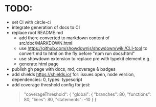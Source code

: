 # TODO:

- set CI with circle-ci
- integrate generation of docs to CI
- replace root README.md 
    - add there converted to markdown content of src/doc/MARKDOWN.html
    - use https://github.com/showdownjs/showdown/wiki/CLI-tool to convert md to 
      html on the fly before "npm run docs:html"
    - use showdown extension to replace pre with typekit element e.g. <div id="my-element">
    - generate html page
- publish gh page with docs, md, coverage & badges
- add shields https://shields.io/ for: issues open, node version, dependencies: 0, types: typescript
- add coverage threshold config for jest:
  > "coverageThreshold": {
  >     "global": {
  >       "branches": 80,
  >       "functions": 80,
  >       "lines": 80,
  >       "statements": -10
  >     }
  >   }
